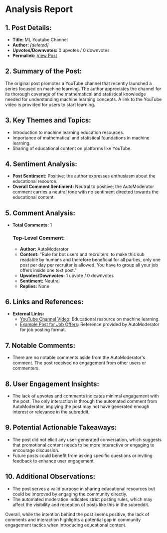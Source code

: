 # Analysis Report

## 1. Post Details:
- **Title:** ML Youtube Channel
- **Author:** *[deleted]*
- **Upvotes/Downvotes:** 0 upvotes / 0 downvotes
- **Permalink:** [View Post](https://www.reddit.com/r/MachineLearningJobs/comments/1hfhhyb/ml_youtube_channel/)

## 2. Summary of the Post:
The original post promotes a YouTube channel that recently launched a series focused on machine learning. The author appreciates the channel for its thorough coverage of the mathematical and statistical knowledge needed for understanding machine learning concepts. A link to the YouTube video is provided for users to start learning.

## 3. Key Themes and Topics:
- Introduction to machine learning education resources.
- Importance of mathematical and statistical foundations in machine learning.
- Sharing of educational content on platforms like YouTube.

## 4. Sentiment Analysis:
- **Post Sentiment:** Positive; the author expresses enthusiasm about the educational resource.
- **Overall Comment Sentiment:** Neutral to positive; the AutoModerator comment carries a neutral tone with no sentiment directed towards the educational content.

## 5. Comment Analysis:
- **Total Comments:** 1

    ### Top-Level Comment:
    - **Author:** AutoModerator
    - **Content:** "Rule for bot users and recruiters: to make this sub readable by humans and therefore beneficial for all parties, only one post per day per recruiter is allowed. You have to group all your job offers inside one text post."
    - **Upvotes/Downvotes:** 1 upvote / 0 downvotes
    - **Sentiment:** Neutral
    - **Replies:** None

## 6. Links and References:
- **External Links:**
    - [YouTube Channel Video](https://youtu.be/au-cKEZjc6Y?si=ErCVjes9iiJ9kNcl): Educational resource on machine learning.
    - [Example Post for Job Offers](https://www.reddit.com/r/BigDataJobs/comments/phaolk/19_new_data_science_data_engineering_and_machine/): Reference provided by AutoModerator for job posting format.

## 7. Notable Comments:
- There are no notable comments aside from the AutoModerator's comment. The post received no engagement from other users or commenters.

## 8. User Engagement Insights:
- The lack of upvotes and comments indicates minimal engagement with the post. The only interaction is through the automated comment from AutoModerator, implying the post may not have generated enough interest or relevance in the subreddit.

## 9. Potential Actionable Takeaways:
- The post did not elicit any user-generated conversation, which suggests that promotional content needs to be more interactive or engaging to encourage discussion.
- Future posts could benefit from asking specific questions or inviting feedback to enhance user engagement.

## 10. Additional Observations:
- The post serves a valid purpose in sharing educational resources but could be improved by engaging the community directly.
- The automated moderation indicates strict posting rules, which may affect the visibility and reception of posts like this in the subreddit. 

Overall, while the intention behind the post seems positive, the lack of comments and interaction highlights a potential gap in community engagement tactics when introducing educational content.